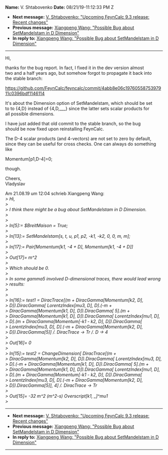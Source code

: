 **Name:** V. Shtabovenko
**Date:** 08/21/19-11:12:33 PM Z

  - **Next message:** [V. Shtabovenko: "Upcoming FeynCalc 9.3 release:
    Recent changes"](1529.html)
  - **Previous message:** [Xiangpeng Wang: "Possible Bug about
    SetMandelstam in D Dimension"](1527.html)
  - **In reply to:** [Xiangpeng Wang: "Possible Bug about SetMandelstam
    in D Dimension"](1527.html)

-----

Hi,  

thanks for the bug report. In fact, I fixed it in the dev version
almost  
two and a half years ago, but somehow forgot to propagate it back into  
the stable branch:  

https://github.com/FeynCalc/feyncalc/commit/4abb8e06c1976055875397911c0396bdf1146114  

It's about the Dimension option of SetMandelstam, which should be set  
to to {4,D} instead of {4,D,\_\_\_} since the latter sets scalar
products for  
all possible dimensions.  

I have just added that old commit to the stable branch, so the bug  
should be now fixed upon reinstalling FeynCalc.  

The D-4 scalar products (and 4-vectors) are not set to zero by
default,  
since they can be useful for cross checks. One can always do something
like  

Momentum[p1,D-4]=0;  

though.  

Cheers,  
Vladyslav  

Am 21.08.19 um 12:04 schrieb Xiangpeng Wang:  
*\> Hi,*  
*\>*  
*\> I think there might be a bug about SetMandelstam in D Dimension.*  
*\>*  
*\>*  
*\> In[5]:= $BreitMaison = True;*  
*\>*  
*\> In[13]:= SetMandelstam[s, t, u, p1, p2, -k1, -k2, 0, 0,
m, m];*  
*\>*  
*\> In[17]:= Pair[Momentum[k1, -4 + D],
Momentum[k1, -4 + D]]*  
*\>*  
*\> Out[17]= m^2*  
*\>*  
*\> Which should be 0.*  
*\>*  
*\> In some gamma5 involved D-dimensional traces, there would lead
wrong*  
*\> results:*  
*\>*  
*\>*  
*\> In[16]:= test1 = DiracTrace[(m +
DiracGamma[Momentum[k2, D],*  
*\> D]).DiracGamma[ LorentzIndex[mu3, D], D].(-m
+*  
*\> DiracGamma[Momentum[k1, D], D]).DiracGamma[
5].(m +*  
*\> DiracGamma[Momentum[k1, D], D]).DiracGamma[
LorentzIndex[mu1, D],*  
*\> D].(m + DiracGamma[Momentum[-k1 - k2, D],
D]).DiracGamma[*  
*\> LorentzIndex[mu3, D], D].(-m +
DiracGamma[Momentum[k2, D],*  
*\> D]).DiracGamma[5]] /. DiracTrace -\> Tr /. D -\>
4*  
*\>*  
*\> Out[16]= 0*  
*\>*  
*\> In[15]:= test2 = ChangeDimension[ DiracTrace[(m +*  
*\> DiracGamma[Momentum[k2, D], D]).DiracGamma[
LorentzIndex[mu3, D],*  
*\> D].(-m + DiracGamma[Momentum[k1, D],
D]).DiracGamma[ 5].(m +*  
*\> DiracGamma[Momentum[k1, D], D]).DiracGamma[
LorentzIndex[mu1, D],*  
*\> D].(m + DiracGamma[Momentum[-k1 - k2, D],
D]).DiracGamma[*  
*\> LorentzIndex[mu3, D], D].(-m +
DiracGamma[Momentum[k2, D],*  
*\> D]).DiracGamma[5]], 4] /. DiracTrace -\> Tr*  
*\>*  
*\> Out[15]= -32 m^2 (m^2-s) Overscript[k1, \_]^mu1*  
*\>*  

-----

  - **Next message:** [V. Shtabovenko: "Upcoming FeynCalc 9.3 release:
    Recent changes"](1529.html)
  - **Previous message:** [Xiangpeng Wang: "Possible Bug about
    SetMandelstam in D Dimension"](1527.html)
  - **In reply to:** [Xiangpeng Wang: "Possible Bug about SetMandelstam
    in D Dimension"](1527.html)

-----

